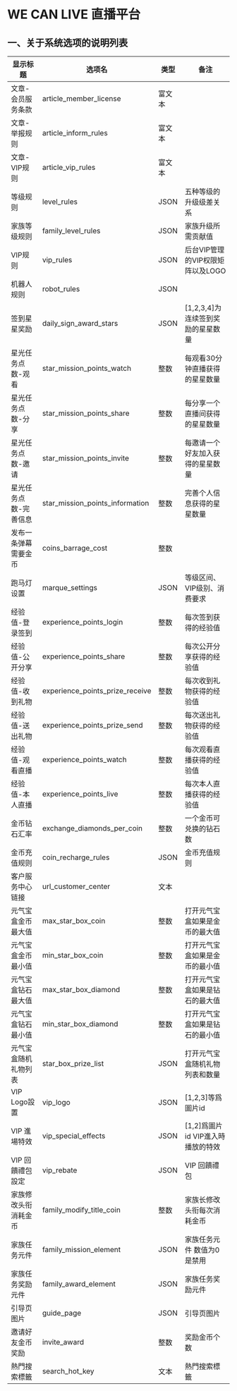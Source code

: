 WE CAN LIVE 直播平台
====================


一、关于系统选项的说明列表
--------------------------

| 显示标题              | 选项名                          | 类型     |   备注                             |
|-----------------------|---------------------------------|----------|------------------------------------|
| 文章-会员服务条款     | article_member_license          | 富文本   |                                    |
| 文章-举报规则         | article_inform_rules            | 富文本   |                                    |
| 文章-VIP规则          | article_vip_rules               | 富文本   |                                    |
| 等级规则              | level_rules                     | JSON     | 五种等级的升级级差关系             |
| 家族等级规则          | family_level_rules              | JSON     | 家族升级所需贡献值
| VIP规则               | vip_rules                       | JSON     | 后台VIP管理的VIP权限矩阵以及LOGO   |
| 机器人规则            | robot_rules                     | JSON     |                                    |
| 签到星星奖励          | daily_sign_award_stars          | JSON     | [1,2,3,4]为连续签到奖励的星星数量  |
| 星光任务点数-观看     | star_mission_points_watch       | 整数     | 每观看30分钟直播获得的星星数量     |
| 星光任务点数-分享     | star_mission_points_share       | 整数     | 每分享一个直播间获得的星星数量     |
| 星光任务点数-邀请     | star_mission_points_invite      | 整数     | 每邀请一个好友加入获得的星星数量   |
| 星光任务点数-完善信息 | star_mission_points_information | 整数     | 完善个人信息获得的星星数量         |
| 发布一条弹幕需要金币  | coins_barrage_cost              | 整数     |                                    |
| 跑马灯设置            | marque_settings                 | JSON     | 等级区间、VIP级别、消费要求        |
| 经验值-登录签到       | experience_points_login         | 整数     | 每次签到获得的经验值               |
| 经验值-公开分享       | experience_points_share         | 整数     | 每次公开分享获得的经验值           |
| 经验值-收到礼物       | experience_points_prize_receive | 整数     | 每次收到礼物获得的经验值           |
| 经验值-送出礼物       | experience_points_prize_send    | 整数     | 每次送出礼物获得的经验值           |
| 经验值-观看直播       | experience_points_watch         | 整数     | 每次观看直播获得的经验值           |
| 经验值-本人直播       | experience_points_live          | 整数     | 每次本人直播获得的经验值           |
| 金币钻石汇率          | exchange_diamonds_per_coin      | 整数     | 一个金币可兑换的钻石数            |
| 金币充值规则          | coin_recharge_rules             | JSON     | 金币充值规则                     |
| 客户服务中心链接      | url_customer_center             | 文本      |                                |
| 元气宝盒金币最大值     | max_star_box_coin               | 整数     | 打开元气宝盒如果是金币的最大值     |
| 元气宝盒金币最小值     | min_star_box_coin               | 整数     | 打开元气宝盒如果是金币的最小值     |
| 元气宝盒钻石最大值     | max_star_box_diamond            | 整数     | 打开元气宝盒如果是钻石的最大值     |
| 元气宝盒钻石最小值     | min_star_box_diamond            | 整数     | 打开元气宝盒如果是钻石的最小值     |
| 元气宝盒随机礼物列表   | star_box_prize_list             | JSON     | 打开元气宝盒随机礼物列表和数量     |
| VIP Logo設置          | vip_logo                        | JSON     | [1,2,3]等爲圖片id
| VIP 進場特效          | vip_special_effects             | JSON     | [1,2]爲圖片id VIP進入時播放的特效
| VIP 回饋禮包設定       | vip_rebate                      | JSON     | VIP 回饋禮包
| 家族修改头衔消耗金币   | family_modify_title_coin        | 整数     | 家族长修改头衔每次消耗金币         |
| 家族任务元件          | family_mission_element          | JSON     | 家族任务元件 数值为0是禁用         |
| 家族任务奖励元件      |  family_award_element            | JSON     | 家族任务奖励元件                 |
| 引导页图片            |  guide_page                     | JSON     | 引导页图片                       |
| 邀请好友金币奖励       | invite_award                    | 整数     | 奖励金币个数
| 熱門搜索標籤           | search_hot_key                  | 文本     | 熱門搜索標籤